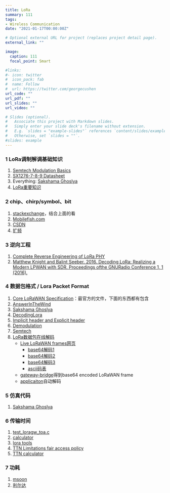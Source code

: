 ```yaml
---
title: LoRa
summary: 111
tags:
- Wireless Communication
date: "2021-01-17T00:00:00Z"

# Optional external URL for project (replaces project detail page).
external_link: ""

image:
  caption: 111
  focal_point: Smart

#links:
#- icon: twitter
#  icon_pack: fab
#  name: Follow
#  url: https://twitter.com/georgecushen
url_code: ""
url_pdf: ""
url_slides: ""
url_video: ""

# Slides (optional).
#   Associate this project with Markdown slides.
#   Simply enter your slide deck's filename without extension.
#   E.g. `slides = "example-slides"` references `content/slides/example-slides.md`.
#   Otherwise, set `slides = ""`.
#slides: example
---
```


### 1 LoRa调制解调基础知识
1. [Semtech Modulation Basics](https://www.semtech.com/search/results?keywords=Modulation+Basics%2A)
2. [SX1276-7-8-9 Datasheet](https://www.semtech.com/search/results?keywords=SX1276-7-8-9+Datasheet%2A)
3. Everything: [Sakshama Ghoslya](https://www.sghoslya.com/p/lora_9.html)
4. [LoRa重要知识](https://www.jianshu.com/p/7b6a1732ff05)

### 2 chip、chirp/symbol、bit
1. [stackexchange](https://electronics.stackexchange.com/questions/278192/understanding-the-relationship-between-lora-chips-chirps-symbols-and-bits)，结合上面的看
2. [Mobilefish.com](https://lora.readthedocs.io/en/latest/#id11)
3. [CSDN](https://blog.csdn.net/qq_36389327/article/details/82382299)
4. [扩频](https://blog.csdn.net/Ttian6/article/details/94216682?ops_request_misc=%257B%2522request%255Fid%2522%253A%2522161131582716780255248770%2522%252C%2522scm%2522%253A%252220140713.130102334..%2522%257D&request_id=161131582716780255248770&biz_id=0&utm_medium=distribute.pc_search_result.none-task-blog-2~all~sobaiduend~default-4-94216682.first_rank_v2_pc_rank_v29&utm_term=%E6%89%A9%E9%A2%91&spm=1018.2226.3001.4187)

### 3 逆向工程
1. [Complete Reverse Engineering of LoRa PHY](https://onedrive.gimhoy.com/sharepoint/aHR0cHM6Ly9zZXVlZHVjbjEtbXkuc2hhcmVwb2ludC5jb20vOmI6L2cvcGVyc29uYWwvMjIwMjA0NjAxX3NldV9lZHVfY24vRVdHa3JTSE4zWlZEc3ptZGIzN2tKUmNCZFhQMU1sSTFHcURFdXJjcGdYTkJrZz9lPXNYOHRIdA==.mp3)
2. [Matthew Knight and Balint Seeber. 2016. Decoding LoRa: Realizing a Modern LPWAN with SDR. Proceedings ofthe GNURadio Conference 1, 1 (2016).](https://pubs.gnuradio.org/index.php/grcon/article/view/8)

### 4 数据包格式 /  Lora Packet Format
1. [Core LoRaWAN Specification](https://lora-alliance.org/lorawan-for-developers)：最官方的文件，下面的东西都有包含
2. [AnswerInTheWind](https://www.cnblogs.com/answerinthewind/p/6206706.html)
3. [Sakshama Ghoslya](https://www.sghoslya.com/p/lora-is-chirp-spread-spectrum.html)
4. [DecodingLora](https://revspace.nl/DecodingLora)
5. [Implicit header and Explicit header](https://www.rfwireless-world.com/Terminology/What-is-difference-between-Implicit-header-and-Explicit-header-in-LoRaWAN-packet.html)
6. [Demodulation](https://myriadrf.org/news/lora-modem-limesdr/)
7. [Semtech](https://lora-developers.semtech.com/knowledge-base/faq/P40)
8. [LoRa数据包在线解码](https://lorawan-packet-decoder-0ta6puiniaut.runkit.sh/)
   - [Live LoRaWAN frames网页](http://47.110.36.225:8080/#/organizations/1/gateways/0016c001ff10d3f6/frames)
     - [base64解码1](https://cryptii.com/)
     - [base64解码2](https://forum.chirpstack.io/t/receiving-decrypted-device-data-frmpayload/501/24?u=haowong)
     - [base64解码3](https://www.base64decode.org/)
     - [ascii码表](https://baike.baidu.com/item/ASCII/309296?fromtitle=ascii%E7%A0%81%E8%A1%A8&fromid=19660475&fr=aladdin)
   - [gateway-bridge](https://www.chirpstack.io/gateway-bridge/payloads/events/)得到base64 encoded LoRaWAN frame
   - [applicaiton](https://www.chirpstack.io/application-server/integrations/mqtt/)自动解码

### 5 仿真代码
1. [Sakshama Ghoslya](https://www.sghoslya.com/p/how-to-buy-lora-matlab-codes.html)

### 6 传输时间
1. [test_loragw_toa.c](https://github.com/Lora-net/sx1302_hal/blob/master/libloragw/tst/test_loragw_toa.c)
2. [calculator](https://www.semtech.com/search/results?keywords=calculator%2A)
3. [lora tools](https://www.loratools.nl/#/airtime)
4. [TTN Limitations fair access policy](https://www.thethingsnetwork.org/forum/t/limitations-data-rate-packet-size-30-seconds-uplink-and-10-messages-downlink-per-day-fair-access-policy-guidelines/1300)
5. [TTN calculator](https://www.thethingsnetwork.org/airtime-calculator/#)

### 7 功耗
1. [msoon](https://doc.sm.tc/station/index.html)
2. [利尔达](https://zhuanlan.zhihu.com/p/107189375)